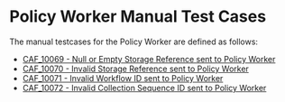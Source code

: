 # Policy Worker Manual Test Cases

The manual testcases for the Policy Worker are defined as follows:

- [CAF_10069 - Null or Empty Storage Reference sent to Policy Worker](CAF_10069)
- [CAF_10070 - Invalid Storage Reference sent to Policy Worker](CAF_10070)
- [CAF_10071 - Invalid Workflow ID sent to Policy Worker](CAF_10071)
- [CAF_10072 - Invalid Collection Sequence ID sent to Policy Worker](CAF_10072)
